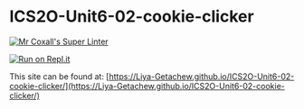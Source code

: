 # ICS2O-Unit6-02-cookie-clicker

[![Mr Coxall's Super Linter](https://github.com/Liya-Getachew/ICS2O-Unit6-02-cookie-clicker/workflows/Mr%20Coxall's%20Super%20Linter/badge.svg)](https://github.com/Liya-Getachew/ICS2O-Unit6-02-cookie-clicker/actions)

[![Run on Repl.it](https://repl.it/badge/github/Liya-Getachew/ICS2O-Unit6-02-cookie-clicker)](https://repl.it/github/Liya-Getachew/ICS2O-Unit6-02-cookie-clicker)

This site can be found at: [https://Liya-Getachew.github.io/ICS2O-Unit6-02-cookie-clicker/](https://Liya-Getachew.github.io/ICS2O-Unit6-02-cookie-clicker/)
